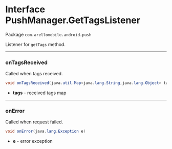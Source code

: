 # Interface PushManager.GetTagsListener #

Package `com.arellomobile.android.push`

Listener for `getTags` method.

---
### onTagsReceived

Called when tags received.

```java
void onTagsReceived(java.util.Map<java.lang.String,java.lang.Object> tags)
```
* **tags** - received tags map

---
### onError

Called when request failed.

```java
void onError(java.lang.Exception e)
```
* **e** - error exception
